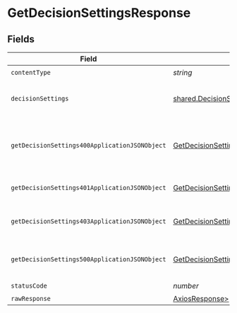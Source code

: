 # GetDecisionSettingsResponse


## Fields

| Field                                                                                                     | Type                                                                                                      | Required                                                                                                  | Description                                                                                               |
| --------------------------------------------------------------------------------------------------------- | --------------------------------------------------------------------------------------------------------- | --------------------------------------------------------------------------------------------------------- | --------------------------------------------------------------------------------------------------------- |
| `contentType`                                                                                             | *string*                                                                                                  | :heavy_check_mark:                                                                                        | N/A                                                                                                       |
| `decisionSettings`                                                                                        | [shared.DecisionSettings](../../models/shared/decisionsettings.md)                                        | :heavy_minus_sign:                                                                                        | Decision settings successfully retrieved.                                                                 |
| `getDecisionSettings400ApplicationJSONObject`                                                             | [GetDecisionSettings400ApplicationJSON](../../models/operations/getdecisionsettings400applicationjson.md) | :heavy_minus_sign:                                                                                        | The request is malformed (e.g, a given path parameter is invalid)<br/>                                    |
| `getDecisionSettings401ApplicationJSONObject`                                                             | [GetDecisionSettings401ApplicationJSON](../../models/operations/getdecisionsettings401applicationjson.md) | :heavy_minus_sign:                                                                                        | The request is unauthorized<br/>                                                                          |
| `getDecisionSettings403ApplicationJSONObject`                                                             | [GetDecisionSettings403ApplicationJSON](../../models/operations/getdecisionsettings403applicationjson.md) | :heavy_minus_sign:                                                                                        | The user is forbidden from making this request<br/>                                                       |
| `getDecisionSettings500ApplicationJSONObject`                                                             | [GetDecisionSettings500ApplicationJSON](../../models/operations/getdecisionsettings500applicationjson.md) | :heavy_minus_sign:                                                                                        | Something unexpected happened on the server.                                                              |
| `statusCode`                                                                                              | *number*                                                                                                  | :heavy_check_mark:                                                                                        | N/A                                                                                                       |
| `rawResponse`                                                                                             | [AxiosResponse>](https://axios-http.com/docs/res_schema)                                                  | :heavy_minus_sign:                                                                                        | N/A                                                                                                       |